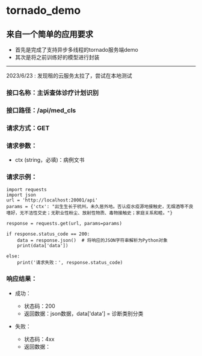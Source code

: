# tornado_demo
## 来自一个简单的应用要求
* 首先是完成了支持异步多线程的tornado服务端demo
* 其次是将之前训练好的模型进行封装
---------
2023/6/23 : 发现租的云服务太拉了，尝试在本地测试



### 接口名称：主诉查体诊疗计划识别
### 接口路径：/api/med_cls
### 请求方式：GET


### 请求参数：
* ctx (string，必填)：病例文书

### 请求示例：
```
import requests
import json
url = 'http://localhost:20001/api'
params = {'ctx': "出生生长于杭州，未久居外地。否认疫水疫源地接触史，无烟酒等不良嗜好，无不洁性交史；无职业性粉尘、放射性物质、毒物接触史；家庭关系和睦。"}

response = requests.get(url, params=params)

if response.status_code == 200:
    data = response.json()  # 将响应的JSON字符串解析为Python对象
    print(data['data'])
   
else:
    print('请求失败：', response.status_code)
```


### 响应结果：
   * 成功：
       * 状态码：200
       * 返回数据：json数据，data['data'] = 诊断类别分类

   * 失败：
       * 状态码：4xx
       * 返回数据：
